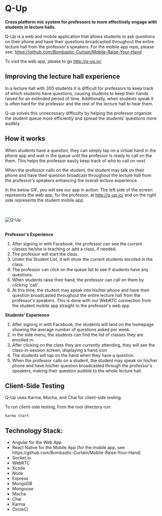 # Q-Up
**Cross platform mic system for professors to more effectively engage with students in lecture halls.**

Q-Up is a web and mobile application that allows students to ask questions on their phone and have their questions broadcasted throughout the entire lecture hall from the professor's speakers.
For the mobile app repo, please see: https://github.com/Bombastic-Curtain/Mobile-Raise-Your-Hand

To visit the web app, please to go http://q-up.io/

## Improving the **lecture hall experience**
In a lecture hall with 300 students it is difficult for professors to keep track of which students have questions, causing students to keep their hands raised for an extended period of time. Additionally, when students speak it is often hard for the professor and the rest of the lecture hall to hear them. 

Q-up solves this unnecessary difficulty by helping the professor organize the student queue more efficiently and spread the students’ questions more audibly.

## How it works
When students have a question, they can simply tap on a virtual hand in the phone app and wait in the queue until the professor is ready to call on the them. This helps the professor easily keep track of who to call on next. 

When the professor calls on the student, the student may talk on their phone and have their question broadcast throughout the lecture hall from the professor’s speakers enhancing the overall lecture experience.

In the below GIF, you will see our app in action. The left side of the screen represents the web app, for the professor, at http://q-up.io/ and on the right side represents the student mobile app.

<br><br>
![Q-Up](http://recordit.co/TTD5pckVWt.gif)
<br><br>

**Professor's Experience**
<ol>
<li> After signing in with Facebook, the professor can see the current classes he/she is teaching or add a class, if needed.
<li> The professor will start the class.
<li> Under the Student List, it will show the current students enrolled in the class.
<li> The professor can click on the queue list to see if students have any questions.
<li> When students raise their hand, the professor can call on them by clicking 'call'.
<li> At this time, the student may speak into his/her phone and have their question broadcasted throughout the entire lecture hall from the professor's speakers. This is done with our WebRTC connection from the student mobile app straight to the professor's web app.
</ol>

**Students' Experience**
<ol>
<li> After signing in with Facebook, the students will land on the homepage showing the average number of questions asked per week.
<li> In the side menu, the students can find the list of classes they are enrolled in.
<li> After clicking on the class they are currently attending, they will see the class-in-session screen, displaying a hand icon
<li> The students will tap on the hand when they have a question.
<li> When the professor calls on a student, the student may speak on his/her phone and have his/her question broadcasted through the professor's speakers, making their question audible to the whole lecture hall.  
</ol>

## Client-Side Testing
Q-Up uses Karma, Mocha, and Chai for client-side testing.

To run client-side testing, from the root directory run:
```
karma start
```


## Technology Stack:
<ul>
<li> Angular for the Web App
<li> React Native for the Mobile App (for the mobile app, see: https://github.com/Bombastic-Curtain/Mobile-Raise-Your-Hand)
<li> Socket.io
<li> WebRTC
<li> Xcode
<li> Node
<li> Express
<li> MongoDB
<li> Mongoose
<li> Mocha
<li> Chai
<li> Karma
<li> CircleCI
</ul>
